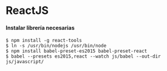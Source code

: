 ReactJS
====
#### Instalar librería necesarias
```
$ npm install -g react-tools
$ ln -s /usr/bin/nodejs /usr/bin/node
$ npm install babel-preset-es2015 babel-preset-react
$ babel --presets es2015,react --watch js/babel --out-dir js/javascript/
```
